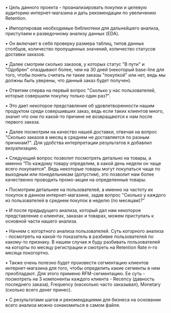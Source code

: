 • Цель данного проекта - проанализировать покупки и целевую аудиторию интернет-магазина и дать рекомендации по увеличению Retention.

• Импортировав необходимые библиотеки для дальнейшего анализа, приступаем к разведочному анализу данных (EDA).

• Он включает в себя проверку размера таблиц, типов данных столбцов, количество пропущенных значений, количество статусов доставки заказов.

• Далее смотрим сколько заказов, у которых статус "В пути" и "Одобрен" опаздывают более, чем на 30 дней (некоторый base-line для того, чтобы понять считать ли такие заказы "покупкой" или нет, ведь мы должны быть уверены, что данный заказ будет получен).

• Ответим сперва на первый вопрос "Сколько у нас пользователей, которые совершили покупку только один раз?".

• Это дает некоторое представление об удовлетворенности нашим продуктом среди совершивших заказ, ведь если таких клиентов много, значит что они по какой-то причине не возвращаются к нам после первого заказа.

• Далее посмотрим на качество нашей доставки, отвечая на вопрос "Сколько заказов в месяц в среднем не доставляется по разным причинам?". Для удобства интерпретации результатов я добавлил визуализацию.

• Следующий вопрос позволит посмотреть детально на товары, а именно "По каждому товару определим, в какой день недели он чаще всего покупается". Ведь некоторые товары могут покупаться чаще по выходным или понедельникам (допустим), это позволит нам более качественно проводить промо-акции на определенные товары.

• Посмотрим детальнее на пользователей, а именно на частоту их покупок в данном интернет-магазине, задав вопрос "Сколько у каждого из пользователей в среднем покупок в неделю (по месяцам)?"

• И после предыдущего анализа, который дал нам некоторое представление о клиентах, заказах и товарах, можем приступать к основной части нашего анализа.

• Начнем с когортного анализа пользователей. Суть когорного анализа - посмотреть на какой-то показатель в разбивке пользователей по какому-то признаку. В нашем случае я буду разбивать пользователей на когорты по месяцу регистрации и смотреть на Retention Rate n-го месяца покогортно.

• Также очень полезно будет произвести сегментацию клиентов интернет-магазина для того, чтобы определить какие сегменты в нем преобладают. Для этого применю RFM-сегментацию. Ее суть - посмотреть на 3 компоненты каждого клиента - Recency (давность последнего заказа), Frequency (насколько часто заказывал), Monetary (сколько всего денег принес).

• С результатами шагов и рекомендациями для бизнеса на основании всего анализа можно ознакомиться в самом файле.

